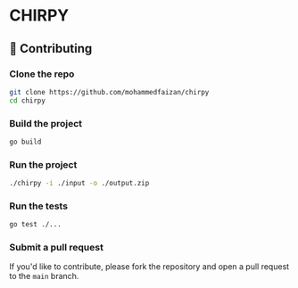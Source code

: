 # CHIRPY
## 🤝 Contributing

### Clone the repo

```bash
git clone https://github.com/mohammedfaizan/chirpy
cd chirpy
```

### Build the project

```bash
go build
```

### Run the project

```bash
./chirpy -i ./input -o ./output.zip
```

### Run the tests

```bash
go test ./...
```

### Submit a pull request

If you'd like to contribute, please fork the repository and open a pull request to the `main` branch.
